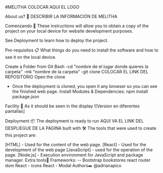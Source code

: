 #MELITHA
COLOCAR AQUI EL LOGO

About us? 🛒
DESCRIBIR LA INFORMACIÓN DE MELITHA 


Comenzando 🚀
These instructions will allow you to obtain a copy of the project on your local device for website development purposes.

See Deployment to learn how to deploy the project.

Pre-requisitos 📋
What things do you need to install the software and how to see it on the local device.

Create a Folder from Git Bash
  -cd "nombre de el lugar donde quieres la carpeta"
  -mk "nombre de la carpeta"
  -git clone COLOCAR EL LINK DEL REPOSITORIO
Open the clone
- Once the deployment is cloned, you open it any browser so you can see the finished web page.
Install Modules & Dependencies:
npm install package.json

Facility 🔧
As it should be seen in the display
![Version en diferentes pantallas]

Deployment 📦
The deployment is ready to run
  AQUI VA EL LINK DEL DESPLIEGUE DE LA PAGINA
built with 🛠️
The tools that were used to create this project are:

[HTML] - Used for the content of the web page.
[React] - Used for the development of the web page
[JavaScript] - used for the operation of the page.
[Node.js] - Execution environment for JavaScript and package manager.
Extra tools🔧
Frameworks: -- Bootstrap
bookstores
react router dom
React - icons
React - Modal
Authors✒️
@adrianapico
